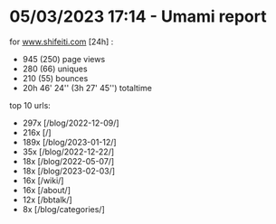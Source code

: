 # 05/03/2023 17:14 - Umami report
for www.shifeiti.com [24h] :

 - 945 (250) page views
 - 280 (66) uniques
 - 210 (55) bounces
 - 20h 46' 24'' (3h 27' 45'') totaltime


top 10 urls:
 - 297x [/blog/2022-12-09/]
 - 216x [/]
 - 189x [/blog/2023-01-12/]
 - 35x [/blog/2022-12-22/]
 - 18x [/blog/2022-05-07/]
 - 18x [/blog/2023-02-03/]
 - 16x [/wiki/]
 - 16x [/about/]
 - 12x [/bbtalk/]
 - 8x [/blog/categories/]


